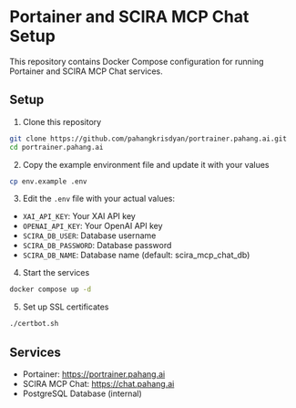 # Portainer and SCIRA MCP Chat Setup

This repository contains Docker Compose configuration for running Portainer and SCIRA MCP Chat services.

## Setup

1. Clone this repository
```bash
git clone https://github.com/pahangkrisdyan/portrainer.pahang.ai.git
cd portrainer.pahang.ai
```

2. Copy the example environment file and update it with your values
```bash
cp env.example .env
```

3. Edit the `.env` file with your actual values:
- `XAI_API_KEY`: Your XAI API key
- `OPENAI_API_KEY`: Your OpenAI API key
- `SCIRA_DB_USER`: Database username
- `SCIRA_DB_PASSWORD`: Database password
- `SCIRA_DB_NAME`: Database name (default: scira_mcp_chat_db)

4. Start the services
```bash
docker compose up -d
```

5. Set up SSL certificates
```bash
./certbot.sh
```

## Services

- Portainer: https://portrainer.pahang.ai
- SCIRA MCP Chat: https://chat.pahang.ai
- PostgreSQL Database (internal)
